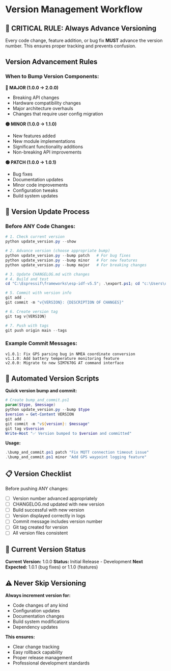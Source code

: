 # Version Management Workflow

## 🔄 **CRITICAL RULE: Always Advance Versioning**

Every code change, feature addition, or bug fix **MUST** advance the version number. This ensures proper tracking and prevents confusion.

## Version Advancement Rules

### When to Bump Version Components:

**🔴 MAJOR (1.0.0 → 2.0.0)**
- Breaking API changes
- Hardware compatibility changes
- Major architecture overhauls
- Changes that require user config migration

**🟡 MINOR (1.0.0 → 1.1.0)**  
- New features added
- New module implementations
- Significant functionality additions
- Non-breaking API improvements

**🟢 PATCH (1.0.0 → 1.0.1)**
- Bug fixes
- Documentation updates  
- Minor code improvements
- Configuration tweaks
- Build system updates

## 🚀 Version Update Process

### Before ANY Code Changes:
```powershell
# 1. Check current version
python update_version.py --show

# 2. Advance version (choose appropriate bump)
python update_version.py --bump patch   # For bug fixes
python update_version.py --bump minor   # For new features  
python update_version.py --bump major   # For breaking changes

# 3. Update CHANGELOG.md with changes
# 4. Build and test
cd "C:\Espressif\frameworks\esp-idf-v5.5"; .\export.ps1; cd "c:\Users\dom\Documents\esp-idf-tracker"; idf.py build

# 5. Commit with version info
git add .
git commit -m "v{VERSION}: {DESCRIPTION OF CHANGES}"

# 6. Create version tag
git tag v{VERSION}

# 7. Push with tags
git push origin main --tags
```

### Example Commit Messages:
```
v1.0.1: Fix GPS parsing bug in NMEA coordinate conversion
v1.1.0: Add battery temperature monitoring feature  
v2.0.0: Migrate to new SIM7670G AT command interface
```

## 🔧 Automated Version Scripts

**Quick version bump and commit:**
```powershell
# Create bump_and_commit.ps1
param($type, $message)
python update_version.py --bump $type
$version = Get-Content VERSION
git add .
git commit -m "v${version}: $message"
git tag v$version
Write-Host "✅ Version bumped to $version and committed"
```

**Usage:**
```powershell
.\bump_and_commit.ps1 patch "Fix MQTT connection timeout issue"
.\bump_and_commit.ps1 minor "Add GPS waypoint logging feature"
```

## 📋 Version Checklist

Before pushing ANY changes:
- [ ] Version number advanced appropriately
- [ ] CHANGELOG.md updated with new version  
- [ ] Build successful with new version
- [ ] Version displayed correctly in logs
- [ ] Commit message includes version number
- [ ] Git tag created for version
- [ ] All version files consistent

## 🎯 Current Version Status

**Current Version:** 1.0.0
**Status:** Initial Release - Development
**Next Expected:** 1.0.1 (bug fixes) or 1.1.0 (features)

## ⚠️ Never Skip Versioning

**Always increment version for:**
- Code changes of any kind
- Configuration updates
- Documentation changes  
- Build system modifications
- Dependency updates

**This ensures:**
- Clear change tracking
- Easy rollback capability  
- Proper release management
- Professional development standards